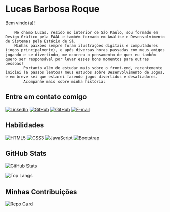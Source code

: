 # Lucas Barbosa Roque

Bem vindo(a)!

        Me chamo Lucas, resido no interior de São Paulo, sou formado em Design Gráfico pela FAAL e também formado em Análise e Desenvolvimento de Sistemas pela Estácio de Sá. 
        Minhas paixões sempre foram ilustrações digitais e computadores (jogos principalmente), e após diversas horas passadas com meus amigos jogando e se divertindo, me ocorreu o pensamento de que: eu também quero ser responsável por levar esses bons momentos para outras pessoas! 
            Portanto além de estudar mais sobre o front-end, recentemente iniciei (a passos lentos) meus estudos sobre Desenvolvimento de Jogos, e em breve sei que estarei fazendo jogos divertidos e desafiadores. 
            Acompanhe mais sobre minha história:


## Entre em contato comigo

[![LinkedIn](https://img.shields.io/badge/LinkedIn-0077B5?style=for-the-badge&logo=linkedin&logoColor=white)](https://www.linkedin.com/in/lucasbarbosaroque/)
[![GitHub](https://img.shields.io/badge/GitHub-100000?style=for-the-badge&logo=github&logoColor=white)](https://github.com/lucasdegau)
[![GitHub](https://img.shields.io/badge/-Behance-blue?style=for-the-badge&logo=behance&logoColor=white)](https://www.behance.net/lucasdegau)
[![E-mail](https://img.shields.io/badge/-Email-000?style=for-the-badge&logo=microsoft-outlook&logoColor=007BFF)](mailto:lucas.broque@outlook.com)

## Habilidades

![HTML5](https://img.shields.io/badge/HTML5-E34F26?style=for-the-badge&logo=html5&logoColor=white)
![CSS3](https://img.shields.io/badge/CSS3-1572B6?style=for-the-badge&logo=css3&logoColor=white)
![JavaScript](https://img.shields.io/badge/JavaScript-F7DF1E?style=for-the-badge&logo=javascript&logoColor=black)
![Bootstrap](https://img.shields.io/badge/-boostrap-0D1117?style=for-the-badge&logo=bootstrap&labelColor=0D1117)


## GitHub Stats

![GitHub Stats](https://github-readme-stats.vercel.app/api?username=lucasdegau&theme=transparent&bg_color=000&border_color=30A3DC&show_icons=true&icon_color=30A3DC&title_color=E94D5F&text_color=FFF&hide_title=true&hide=stars)

![Top Langs](https://github-readme-stats-git-masterrstaa-rickstaa.vercel.app/api/top-langs/?username=lucasdegau&layout=compact&bg_color=000&border_color=30A3DC&title_color=E94D5F&text_color=FFF)

## Minhas Contribuições 

[![Repo Card](https://github-readme-stats.vercel.app/api/pin/?username=lucasdegau&repo=3d-cards&bg_color=000&border_color=30A3DC&show_icons=true&icon_color=30A3DC&title_color=E94D5F&text_color=FFF)](https://github.com/lucasdegau/3d-cards)
